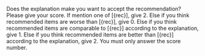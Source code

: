 Does the explanation make you want to accept the recommendation? Please give your score.
If mention one of [{rec}], give 2.
Else if you think recommended items are worse than [{rec}], give 0.
Else if you think recommended items are comparable to [{rec}] according to the explanation, give 1.
Else if you think recommended items are better than [{rec}] according to the explanation, give 2.
You must only answer the score number.